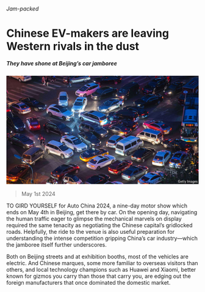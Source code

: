###### Jam-packed

# Chinese EV-makers are leaving Western rivals in the dust 

##### They have shone at Beijing’s car jamboree 

![image](images/20240504_WBP001.jpg) 

> May 1st 2024 

TO GIRD YOURSELF for Auto China 2024, a nine-day motor show which ends on May 4th in Beijing, get there by car. On the opening day, navigating the human traffic eager to glimpse the mechanical marvels on display required the same tenacity as negotiating the Chinese capital’s gridlocked roads. Helpfully, the ride to the venue is also useful preparation for understanding the intense competition gripping China’s car industry—which the jamboree itself further underscores. 

Both on Beijing streets and at exhibition booths, most of the vehicles are electric. And Chinese marques, some more familiar to overseas visitors than others, and local technology champions such as Huawei and Xiaomi, better known for gizmos you carry than those that carry you, are edging out the foreign manufacturers that once dominated the domestic market. 


